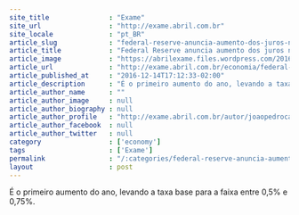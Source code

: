 ```yaml
---
site_title               : "Exame"
site_url                 : "http://exame.abril.com.br"
site_locale              : "pt_BR"
article_slug             : "federal-reserve-anuncia-aumento-dos-juros-nos-estados-unidos"
article_title            : "Federal Reserve anuncia aumento dos juros nos Estados Unidos"
article_image            : "https://abrilexame.files.wordpress.com/2016/10/size_960_16_9_janet-yellen3.jpg?quality=70&strip=all&w=960"
article_url              : "http://exame.abril.com.br/economia/federal-reserve-anuncia-aumento-dos-juros-nos-estados-unidos/"
article_published_at     : "2016-12-14T17:12:33-02:00"
article_description      : "É o primeiro aumento do ano, levando a taxa base para a faixa entre 0,5% e 0,75%."
article_author_name      : ""
article_author_image     : null
article_author_biography : null
article_author_profile   : "http://exame.abril.com.br/autor/joaopedrocaleiro/"
article_author_facebook  : null
article_author_twitter   : null
category                 : ['economy']
tags                     : ['Exame']
permalink                : "/:categories/federal-reserve-anuncia-aumento-dos-juros-nos-estados-unidos/"
layout                   : post
---
```


É o primeiro aumento do ano, levando a taxa base para a faixa entre 0,5% e 0,75%.
